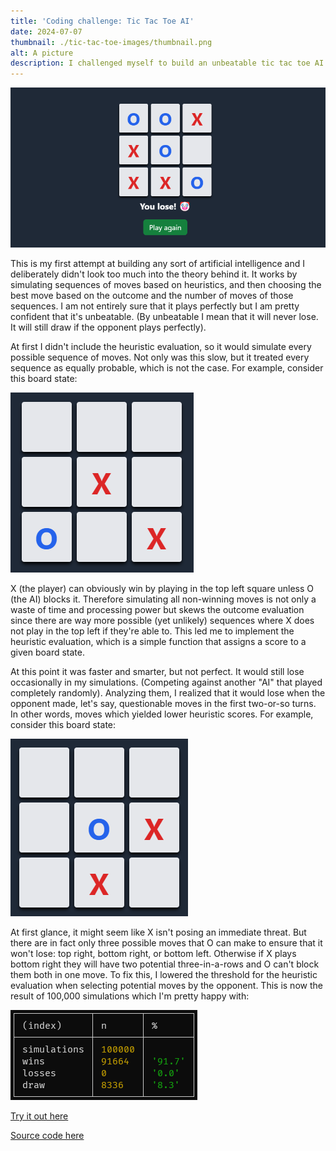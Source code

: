 ```yaml
---
title: 'Coding challenge: Tic Tac Toe AI'
date: 2024-07-07
thumbnail: ./tic-tac-toe-images/thumbnail.png
alt: A picture
description: I challenged myself to build an unbeatable tic tac toe AI. Here's how I did it.
---
```


![My tic tac toe AI winning against me](./tic-tac-toe-images/thumbnail.png)

This is my first attempt at building any sort of artificial intelligence and I deliberately didn't look too much into the theory behind it. It works by simulating sequences of moves based on heuristics, and then choosing the best move based on the outcome and the number of moves of those sequences. I am not entirely sure that it plays perfectly but I am pretty confident that it's unbeatable. (By unbeatable I mean that it will never lose. It will still draw if the opponent plays perfectly).

At first I didn't include the heuristic evaluation, so it would simulate every possible sequence of moves. Not only was this slow, but it treated every sequence as equally probable, which is not the case. For example, consider this board state:

![X in the middle and bottom right. O in bottom left.](./tic-tac-toe-images/example-1.png)

X (the player) can obviously win by playing in the top left square unless O (the AI) blocks it. Therefore simulating all non-winning moves is not only a waste of time and processing power but skews the outcome evaluation since there are way more possible (yet unlikely) sequences where X does not play in the top left if they're able to. This led me to implement the heuristic evaluation, which is a simple function that assigns a score to a given board state.

At this point it was faster and smarter, but not perfect. It would still lose occasionally in my simulations. (Competing against another "AI" that played completely randomly). Analyzing them, I realized that it would lose when the opponent made, let's say, questionable moves in the first two-or-so turns. In other words, moves which yielded lower heuristic scores. For example, consider this board state:

![X in the bottom and right. O in the middle.](./tic-tac-toe-images/example-2.png)

At first glance, it might seem like X isn't posing an immediate threat. But there are in fact only three possible moves that O can make to ensure that it won't lose: top right, bottom right, or bottom left. Otherwise if X plays bottom right they will have two potential three-in-a-rows and O can't block them both in one move. To fix this, I lowered the threshold for the heuristic evaluation when selecting potential moves by the opponent. This is now the result of 100,000 simulations which I'm pretty happy with:

![91664 wins (91.7%), 0 losses (0.0%), 8336 draws (8.3%)](./tic-tac-toe-images/simulations.png)

[Try it out here](https://tic-tac-toe.fransek.dev)

[Source code here](https://github.com/fransek/tic-tac-astro)
